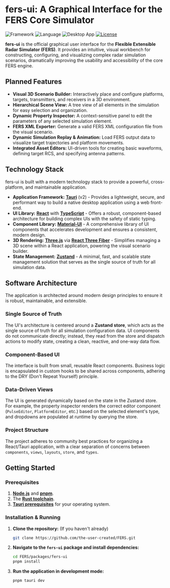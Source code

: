 # fers-ui: A Graphical Interface for the FERS Core Simulator

![Framework](https://img.shields.io/badge/Framework-React-61DAFB?logo=react)
![Language](https://img.shields.io/badge/Language-TypeScript-3178C6?logo=typescript)
![Desktop App](https://img.shields.io/badge/Tauri-v2-FFC336)
[![License](https://img.shields.io/badge/License-GPL--3.0-blue.svg)](https://opensource.org/licenses/GPL-3.0)

**fers-ui** is the official graphical user interface for the **Flexible Extensible Radar Simulator (FERS)**. It provides
an intuitive, visual workbench for constructing, configuring, and visualizing complex radar simulation scenarios,
dramatically improving the usability and accessibility of the core FERS engine.

## Planned Features

- **Visual 3D Scenario Builder:** Interactively place and configure platforms, targets, transmitters, and receivers in a
  3D environment.
- **Hierarchical Scene View:** A tree view of all elements in the simulation for easy selection and organization.
- **Dynamic Property Inspector:** A context-sensitive panel to edit the parameters of any selected simulation element.
- **FERS XML Exporter:** Generate a valid FERS XML configuration file from the visual scenario.
- **Dynamic Simulation Replay & Animation:** Load FERS output data to visualize target trajectories and platform
  movements.
- **Integrated Asset Editors:** UI-driven tools for creating basic waveforms, defining target RCS, and specifying
  antenna patterns.

## Technology Stack

fers-ui is built with a modern technology stack to provide a powerful, cross-platform, and maintainable application.

- **Application Framework:** [**Tauri**](https://tauri.app/) (v2) - Provides a lightweight, secure, and performant way
  to build a native desktop application using a web front-end.
- **UI Library:** [**React**](https://react.dev/) with [**TypeScript**](https://www.typescriptlang.org/) - Offers a
  robust, component-based architecture for building complex UIs with the safety of static typing.
- **Component Library:** [**Material-UI**](https://mui.com/material-ui/) - A comprehensive library of UI components that
  accelerates development and ensures a consistent, modern design.
- **3D Rendering:** [**Three.js**](https://threejs.org/) via [**React Three Fiber**](https://docs.pmnd.rs/react-three-fiber) - Simplifies managing a 3D scene within a React application, powering the
  visual scenario builder.
- **State Management:** [**Zustand**](https://docs.pmnd.rs/zustand) - A minimal, fast, and scalable state management
  solution that serves as the single source of truth for all simulation data.

## Software Architecture

The application is architected around modern design principles to ensure it is robust, maintainable, and extensible.

### Single Source of Truth

The UI's architecture is centered around a **Zustand store**, which acts as the single source of truth for all
simulation configuration data. UI components do not communicate directly; instead, they read from the store and dispatch
actions to modify state, creating a clean, reactive, and one-way data flow.

### Component-Based UI

The interface is built from small, reusable React components. Business logic is encapsulated in custom hooks to be
shared across components, adhering to the DRY (Don't Repeat Yourself) principle.

### Data-Driven Views

The UI is generated dynamically based on the state in the Zustand store. For example, the property inspector renders the
correct editor component (`PulseEditor`, `PlatformEditor`, etc.) based on the selected element's type, and dropdowns are
populated at runtime by querying the store.

### Project Structure

The project adheres to community best practices for organizing a React/Tauri application, with a clear separation of
concerns between `components`, `views`, `layouts`, `store`, and `types`.

## Getting Started

### Prerequisites

1. [**Node.js**](https://nodejs.org/) and [**pnpm**](https://pnpm.io/).
2. The [**Rust toolchain**](https://www.rust-lang.org/tools/install).
3. [**Tauri prerequisites**](https://tauri.app/start/prerequisites/) for your operating system.

### Installation & Running

1. **Clone the repository:** (If you haven't already)

    ```bash
    git clone https://github.com/the-user-created/FERS.git
    ```

2. **Navigate to the `fers-ui` package and install dependencies:**

    ```bash
    cd FERS/packages/fers-ui
    pnpm install
    ```

3. **Run the application in development mode:**
    ```bash
    pnpm tauri dev
    ```

